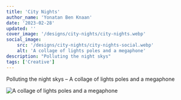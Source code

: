 ```yaml
---
title: 'City Nights'
author_name: 'Yonatan Ben Knaan'
date: '2023-02-28'
updated: ''
cover_image: '/designs/city-nights/city-nights.webp'
social_image: 
    src: '/designs/city-nights/city-nights-social.webp'
    alt: 'A collage of lights poles and a megaphone'
description: "Polluting the night skys"
tags: ['Creative']
---
```


Polluting the night skys – A collage of lights poles and a megaphone

![A collage of lights poles and a megaphone](/designs/city-nights/city-nights.webp)